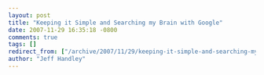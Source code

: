 ```yaml
---
layout: post
title: "Keeping it Simple and Searching my Brain with Google"
date: 2007-11-29 16:35:18 -0800
comments: true
tags: []
redirect_from: ["/archive/2007/11/29/keeping-it-simple-and-searching-my-brain-with-google.aspx/"]
author: "Jeff Handley"
---
```


